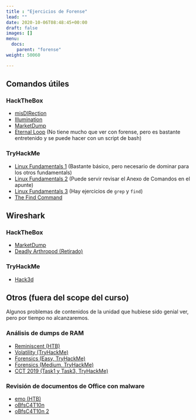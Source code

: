 ```yaml
---
title : "Ejercicios de Forense"
lead: ""
date: 2020-10-06T08:48:45+00:00
draft: false
images: []
menu:
  docs:
    parent: "forense"
weight: 50060

---
```



## Comandos útiles

### HackTheBox

* [misDIRection](https://app.hackthebox.eu/challenges/misDIRection)
* [Illumination](https://app.hackthebox.eu/challenges/Illumination)
* [MarketDump](https://app.hackthebox.eu/challenges/MarketDump)
* [Eternal Loop](https://app.hackthebox.eu/challenges/Eternal-Loop) (No tiene mucho que ver con forense, pero es bastante entretenido y se puede hacer con un script de bash)

### TryHackMe

* [Linux Fundamentals 1](https://tryhackme.com/room/linux1) (Bastante básico, pero necesario de dominar para los otros fundamentals)
* [Linux Fundamentals 2](https://tryhackme.com/room/linux2) (Puede servir revisar el Anexo de Comandos en el apunte)
* [Linux Fundamentals 3](https://tryhackme.com/room/linux3) (Hay ejercicios de `grep` y `find`)
* [The Find Command](https://tryhackme.com/room/thefindcommand)

## Wireshark

### HackTheBox

* [MarketDump](https://app.hackthebox.eu/challenges/MarketDump)
* [Deadly Arthropod (Retirado)](https://app.hackthebox.eu/challenges/Deadly-Arthropod)

### TryHackMe

* [Hack3d](https://tryhackme.com/room/h4cked)

## Otros (fuera del scope del curso)

Algunos problemas de contenidos de la unidad que hubiese sido genial ver, pero por tiempo no alcanzaremos.

### Análisis de dumps de RAM

* [Reminiscent (HTB)](https://app.hackthebox.eu/challenges/Reminiscent)
* [Volatility (TryHackMe)](https://tryhackme.com/room/bpvolatility)
* [Forensics (Easy, TryHackMe)](https://tryhackme.com/room/memoryforensics)
* [Forensics (Medium, TryHackMe)](https://tryhackme.com/room/forensics)
* [CCT 2019 (Task1 y Task3, TryHackMe)](https://tryhackme.com/room/cct2019)

### Revisión de documentos de Office con malware

* [emo (HTB)](https://app.hackthebox.eu/challenges/emo)
* [oBfsC4T10n](https://app.hackthebox.eu/challenges/oBfsC4t10n)
* [oBfsC4T10n 2](https://app.hackthebox.eu/challenges/oBfsC4t10n2)
